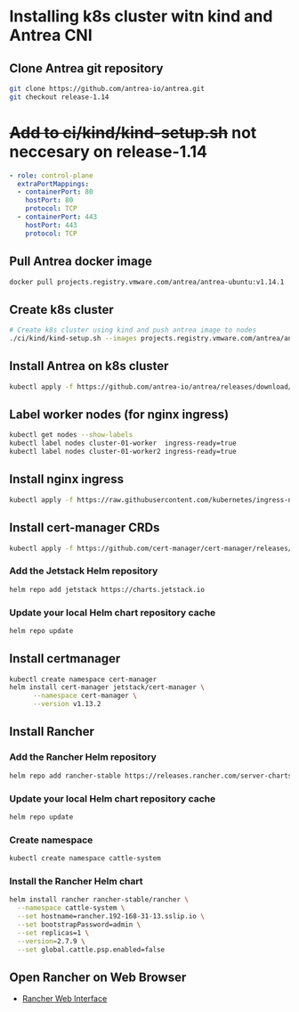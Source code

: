 

# Installing k8s cluster witn kind and Antrea CNI

## Clone Antrea git repository
```sh
git clone https://github.com/antrea-io/antrea.git
git checkout release-1.14
```

# ~~Add to ci/kind/kind-setup.sh~~ not neccesary on release-1.14
```yaml
- role: control-plane
  extraPortMappings:
  - containerPort: 80
    hostPort: 80
    protocol: TCP
  - containerPort: 443
    hostPort: 443
    protocol: TCP
```

## Pull Antrea docker image
```sh
docker pull projects.registry.vmware.com/antrea/antrea-ubuntu:v1.14.1
```

## Create k8s cluster
```sh
# Create k8s cluster using kind and push antrea image to nodes
./ci/kind/kind-setup.sh --images projects.registry.vmware.com/antrea/antrea-ubuntu:v1.14.1 create cluster-01
```

## Install Antrea on k8s cluster
```sh
kubectl apply -f https://github.com/antrea-io/antrea/releases/download/v1.14.1/antrea.yml
```

## Label worker nodes (for nginx ingress)
```sh
kubectl get nodes --show-labels
kubectl label nodes cluster-01-worker  ingress-ready=true
kubectl label nodes cluster-01-worker2 ingress-ready=true
```

## Install nginx ingress
```sh
kubectl apply -f https://raw.githubusercontent.com/kubernetes/ingress-nginx/main/deploy/static/provider/kind/deploy.yaml
```

## Install cert-manager CRDs
```sh
kubectl apply -f https://github.com/cert-manager/cert-manager/releases/download/v1.13.2/cert-manager.crds.yaml
```

### Add the Jetstack Helm repository
```sh
helm repo add jetstack https://charts.jetstack.io
```

### Update your local Helm chart repository cache
```sh
helm repo update
```

## Install certmanager
```sh
kubectl create namespace cert-manager
helm install cert-manager jetstack/cert-manager \
      --namespace cert-manager \
      --version v1.13.2
```

## Install Rancher

### Add the Rancher Helm repository
```sh
helm repo add rancher-stable https://releases.rancher.com/server-charts/stable
```

### Update your local Helm chart repository cache
```sh
helm repo update
```

### Create namespace
```sh
kubectl create namespace cattle-system
```

### Install the Rancher Helm chart
```sh
helm install rancher rancher-stable/rancher \
  --namespace cattle-system \
  --set hostname=rancher.192-168-31-13.sslip.io \
  --set bootstrapPassword=admin \
  --set replicas=1 \
  --version=2.7.9 \
  --set global.cattle.psp.enabled=false
```

## Open Rancher on Web Browser
- [Rancher Web Interface](https://rancher.192-168-31-13.sslip.io)